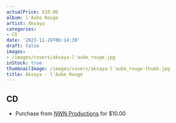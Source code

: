 ```yaml
---
actualPrice: $10.00
album: l'Aube Rouge
artist: Aksaya
categories:
- CD
date: '2023-11-29T06:14:39'
draft: false
images:
- /images/covers/aksaya-l'aube_rouge.jpg
inStock: true
thumbnailImage: /images/covers/aksaya-l'aube_rouge-thumb.jpg
title: Aksaya - l'Aube Rouge
---
```


## CD
* Purchase from [NWN Productions](http://shop.nwnprod.com/index.php?route=product/product&path=93&product_id=8255&sort=pd.name&order=ASC) for $10.00
